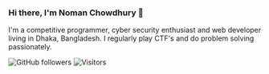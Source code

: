 ### Hi there, I'm Noman Chowdhury 👋

I'm a competitive programmer, cyber security enthusiast and web developer living in Dhaka, Bangladesh. I regularly play CTF's and do problem solving passionately. 

<!--
**n0man-ch0wdhury/n0man-ch0wdhury** is a ✨ _special_ ✨ repository because its `README.md` (this file) appears on your GitHub profile.

Here are some ideas to get you started:

- 🔭 I’m currently working on ...
- 🌱 I’m currently learning ...
- 👯 I’m looking to collaborate on ...
- 🤔 I’m looking for help with ...
- 💬 Ask me about ...
- 📫 How to reach me: ...
- 😄 Pronouns: ...
- ⚡ Fun fact: ...
-->

![GitHub followers](https://img.shields.io/github/followers/n0man-ch0wdhury?label=Follow&style=social)
![Visitors](https://visitor-badge.glitch.me/badge?page_id=n0man-ch0wdhury)

<!-- ![Metrics](https://metrics.lecoq.io/n0man-ch0wdhury?template=classic&base.indepth=false&config.timezone=Asia%2FDhaka)

![](https://raw.githubusercontent.com/n0man-ch0wdhury/cf-stats/main/output/light_card.svg#gh-dark-mode-only)
![](https://raw.githubusercontent.com/n0man-ch0wdhury/cf-stats/main/output/light_card.svg)

![my github activity graph](https://activity-graph.herokuapp.com/graph?username=n0man-ch0wdhury&bg_color=22272e&color=9BE8A8&line=9BE8A8&point=40C363&area=false&hide_border=true)

-->
